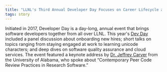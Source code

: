 ```yaml
---
title: "LLNL's Third Annual Developer Day Focuses on Career Lifecycle and Best Practices"
tags: story
---
```


Initiated in 2017, Developer Day is a day-long, annual event that brings software developers together from all over LLNL. This year's [Dev Day](https://computing.llnl.gov/newsroom/third-annual-developer-day-encourages-best-practices) included a panel discussion about onboarding new hires; short talks on topics ranging from staying engaged at work to learning unicode characters; and deep dives on software quality assurance and cloud services. The event featured a keynote address by [Dr. Jeffrey Carver](http://carver.cs.ua.edu/) from the University of Alabama, who spoke about “Contemporary Peer Code Review Practices in Research Software.”
